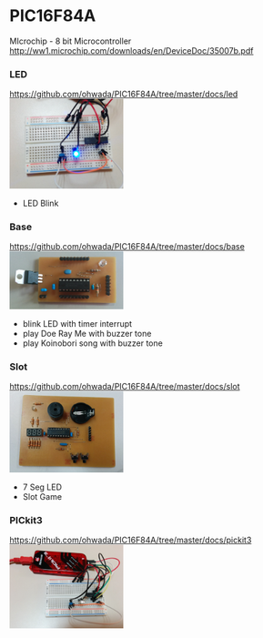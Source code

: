 PIC16F84A
===============

MIcrochip - 8 bit Microcontroller<br>
http://ww1.microchip.com/downloads/en/DeviceDoc/35007b.pdf

### LED
https://github.com/ohwada/PIC16F84A/tree/master/docs/led <br>
<img src="https://raw.githubusercontent.com/ohwada/PIC16F84A/master/docs/led/device.png" width="200" />

* LED Blink <br>

### Base
https://github.com/ohwada/PIC16F84A/tree/master/docs/base <br>
<img src="https://raw.githubusercontent.com/ohwada/PIC16F84A/master/docs/base/pcb_front.png" width="200" />

* blink LED with timer interrupt <br>
* play Doe Ray Me with buzzer tone <br>
* play Koinobori song with buzzer tone <br>

### Slot
https://github.com/ohwada/PIC16F84A/tree/master/docs/slot <br>
<img src="https://raw.githubusercontent.com/ohwada/PIC16F84A/master/docs/slot/pcb_front.png" width="200" />

* 7 Seg LED <br>
* Slot Game <br>

### PICkit3
https://github.com/ohwada/PIC16F84A/tree/master/docs/pickit3 <br>
<img src="https://raw.githubusercontent.com/ohwada/PIC16F84A/master/docs/pickit3/device.png" width="200" />
